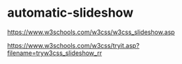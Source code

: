 # automatic-slideshow

https://www.w3schools.com/w3css/w3css_slideshow.asp

https://www.w3schools.com/w3css/tryit.asp?filename=tryw3css_slideshow_rr

